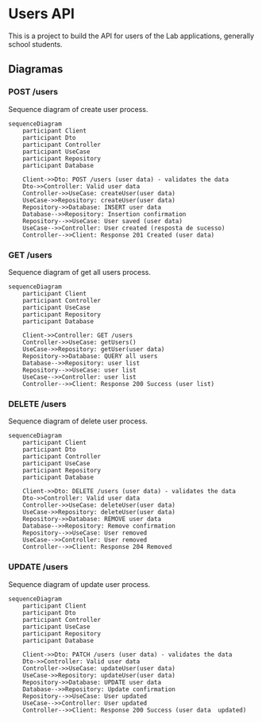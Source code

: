 # Users API

This is a project to build the API for users of the Lab applications, generally school students.

## Diagramas

### POST /users

Sequence diagram of create user process.

```mermaid
sequenceDiagram
    participant Client
    participant Dto
    participant Controller
    participant UseCase
    participant Repository
    participant Database

    Client->>Dto: POST /users (user data) - validates the data
    Dto->>Controller: Valid user data
    Controller->>UseCase: createUser(user data)
    UseCase->>Repository: createUser(user data)
    Repository->>Database: INSERT user data
    Database-->>Repository: Insertion confirmation
    Repository-->>UseCase: User saved (user data)
    UseCase-->>Controller: User created (resposta de sucesso)
    Controller-->>Client: Response 201 Created (user data)
```

### GET /users

Sequence diagram of get all users process.

```mermaid
sequenceDiagram
    participant Client
    participant Controller
    participant UseCase
    participant Repository
    participant Database

    Client->>Controller: GET /users
    Controller->>UseCase: getUsers()
    UseCase->>Repository: getUser(user data)
    Repository->>Database: QUERY all users
    Database-->>Repository: user list
    Repository-->>UseCase: user list
    UseCase-->>Controller: user list
    Controller-->>Client: Response 200 Success (user list)
```

### DELETE /users

Sequence diagram of delete user process.

```mermaid
sequenceDiagram
    participant Client
    participant Dto
    participant Controller
    participant UseCase
    participant Repository
    participant Database

    Client->>Dto: DELETE /users (user data) - validates the data
    Dto->>Controller: Valid user data
    Controller->>UseCase: deleteUser(user data)
    UseCase->>Repository: deleteUser(user data)
    Repository->>Database: REMOVE user data
    Database-->>Repository: Remove confirmation
    Repository-->>UseCase: User removed
    UseCase-->>Controller: User removed
    Controller-->>Client: Response 204 Removed
```

### UPDATE /users

Sequence diagram of update user process.

```mermaid
sequenceDiagram
    participant Client
    participant Dto
    participant Controller
    participant UseCase
    participant Repository
    participant Database

    Client->>Dto: PATCH /users (user data) - validates the data
    Dto->>Controller: Valid user data
    Controller->>UseCase: updateUser(user data)
    UseCase->>Repository: updateUser(user data)
    Repository->>Database: UPDATE user data
    Database-->>Repository: Update confirmation
    Repository-->>UseCase: User updated
    UseCase-->>Controller: User updated
    Controller-->>Client: Response 200 Success (user data  updated)
```
